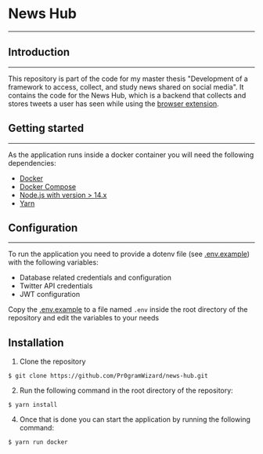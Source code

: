 # News Hub
<hr>

## Introduction
<hr>

This repository is part of the code for my master thesis "Development of a framework to access, collect, and study news shared on social media".
It contains the code for the News Hub, which is a backend that collects and stores tweets a user has seen while using the [browser extension]("https://google.com").


## Getting started
<hr>

As the application runs inside a docker container you will need the following dependencies:

* [Docker](https://www.docker.com/)
* [Docker Compose](https://docs.docker.com/compose/install/)
* [Node.js with version > 14.x](https://nodejs.org/)
* [Yarn](https://yarnpkg.com/)

## Configuration
<hr>

To run the application you need to provide a dotenv file (see [.env.example](.env.example)) with the following variables:

* Database related credentials and configuration
* Twitter API credentials
* JWT configuration

Copy the [.env.example](.env.example) to a file named `.env` inside the root directory of the repository and edit the variables to your needs

## Installation

1. Clone the repository
```
$ git clone https://github.com/Pr0gramWizard/news-hub.git
```
2. Run the following command in the root directory of the repository:
```
$ yarn install
```
4. Once that is done you can start the application by running the following command:
```
$ yarn run docker
``` 